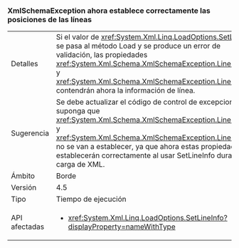 ### <a name="xmlschemaexception-now-sets-line-positions-properly"></a>XmlSchemaException ahora establece correctamente las posiciones de las líneas

|   |   |
|---|---|
|Detalles|Si el valor de <xref:System.Xml.Linq.LoadOptions.SetLineInfo> se pasa al método Load y se produce un error de validación, las propiedades <xref:System.Xml.Schema.XmlSchemaException.LineNumber> y <xref:System.Xml.Schema.XmlSchemaException.LinePosition> contendrán ahora la información de línea.|
|Sugerencia|Se debe actualizar el código de control de excepciones que suponga que <xref:System.Xml.Schema.XmlSchemaException.LineNumber> y <xref:System.Xml.Schema.XmlSchemaException.LinePosition> no se van a establecer, ya que ahora estas propiedades se establecerán correctamente al usar SetLineInfo durante la carga de XML.|
|Ámbito|Borde|
|Versión|4.5|
|Tipo|Tiempo de ejecución|
|API afectadas|<ul><li><xref:System.Xml.Linq.LoadOptions.SetLineInfo?displayProperty=nameWithType></li></ul>|

